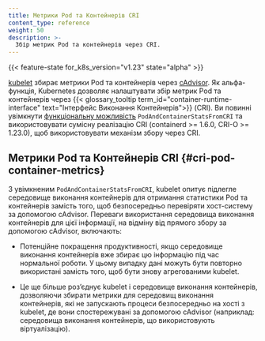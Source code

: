 ```yaml
---
title: Метрики Pod та Контейнерів CRI
content_type: reference
weight: 50
description: >-
  Збір метрик Pod та контейнерів через CRI.
---
```



<!-- overview -->

{{< feature-state for_k8s_version="v1.23" state="alpha" >}}

[kubelet](/docs/reference/command-line-tools-reference/kubelet/) збирає метрики Pod та контейнерів через [cAdvisor](https://github.com/google/cadvisor). Як альфа-функція, Kubernetes дозволяє налаштувати збір метрик Pod та контейнерів через {{< glossary_tooltip term_id="container-runtime-interface" text="Інтерфейс Виконання Контейнерів">}} (CRI). Ви повинні увімкнути [функціональну можливість](/docs/reference/command-line-tools-reference/feature-gates/) `PodAndContainerStatsFromCRI` та використовувати сумісну реалізацію CRI (containerd >= 1.6.0, CRI-O >= 1.23.0), щоб використовувати механізм збору через CRI.

<!-- body -->

## Метрики Pod та Контейнерів CRI {#cri-pod-container-metrics}

З увімкненим `PodAndContainerStatsFromCRI`, kubelet опитує підлегле середовище виконання контейнерів для отримання статистики Pod та контейнерів замість того, щоб безпосередньо перевіряти хост-систему за допомогою cAdvisor. Переваги використання середовища виконання контейнерів для цієї інформації, на відміну від прямого збору за допомогою cAdvisor, включають:

- Потенційне покращення продуктивності, якщо середовище виконання контейнерів вже збирає цю інформацію під час нормальної роботи. У цьому випадку дані можуть бути повторно використані замість того, щоб бути знову агрегованими kubelet.

- Це ще більше розʼєднує kubelet і середовище виконання контейнерів, дозволяючи збирати метрики для середовищ виконання контейнерів, які не запускають процеси безпосередньо на хості з kubelet, де вони спостережувані за допомогою cAdvisor (наприклад: середовища виконання контейнерів, що використовують віртуалізацію).
